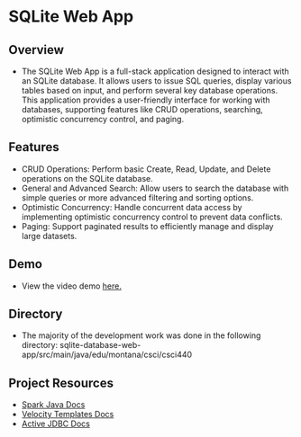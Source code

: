 # SQLite Web App
## Overview
* The SQLite Web App is a full-stack application designed to interact with an SQLite database. It allows users to issue SQL queries, display various tables based on input, and perform several key database operations. This application provides a user-friendly interface for working with databases, supporting features like CRUD operations, searching, optimistic concurrency control, and paging.

## Features
* CRUD Operations: Perform basic Create, Read, Update, and Delete operations on the SQLite database.
* General and Advanced Search: Allow users to search the database with simple queries or more advanced filtering and sorting options.
* Optimistic Concurrency: Handle concurrent data access by implementing optimistic concurrency control to prevent data conflicts.
* Paging: Support paginated results to efficiently manage and display large datasets.

## Demo
* View the video demo [here.](https://www.youtube.com/watch?v=o0HcA4t95WI&ab_channel=MeganSteinmasel)

## Directory
* The majority of the development work was done in the following directory: sqlite-database-web-app/src/main/java/edu/montana/csci/csci440

## Project Resources
* [Spark Java Docs](http://sparkjava.com/documentation)
* [Velocity Templates Docs](https://velocity.apache.org/engine/2.2/user-guide.html#loops)
* [Active JDBC Docs](https://javalite.io/activejdbc)
